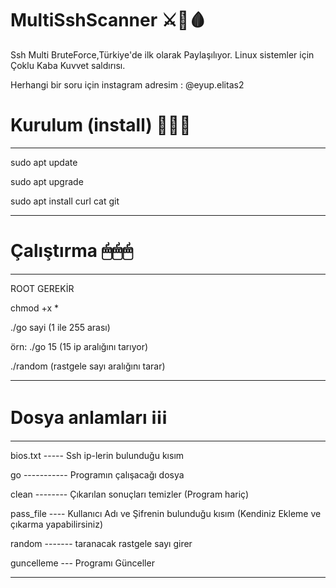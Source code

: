 # MultiSshScanner ⚔🔑🩸

Ssh Multi BruteForce,Türkiye'de ilk olarak Paylaşılıyor. Linux sistemler için Çoklu Kaba Kuvvet saldırısı. 

Herhangi bir soru için
instagram adresim : @eyup.elitas2

# Kurulum (install) 🧰🧰🧰


***********************************************
sudo apt update

sudo apt upgrade

sudo apt install curl cat git

************************************************

# Çalıştırma 🖱🖱🖱

************************************************
ROOT GEREKİR

chmod +x *

./go sayi (1 ile 255 arası)

örn: ./go 15 (15 ip aralığını tarıyor)

./random (rastgele sayı aralığını tarar)
************************************************


# Dosya anlamları ℹℹℹ
************************************************
bios.txt ----- Ssh ip-lerin bulunduğu kısım

go ----------- Programın çalışacağı dosya

clean -------- Çıkarılan sonuçları temizler (Program hariç)

pass_file ---- Kullanıcı Adı ve Şifrenin bulunduğu kısım (Kendiniz Ekleme ve çıkarma yapabilirsiniz)

random ------- taranacak rastgele sayı girer

guncelleme --- Programı Günceller

*************************************************

